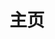 ---
layout: home
title: 主页
lang: en-US
heroText: Qzr's Note
tagline: Hello, my friend!
actionText: Get Started
actionLink: /note/
footer: MIT Licensed | Copyright © 2023-present Qzr
---